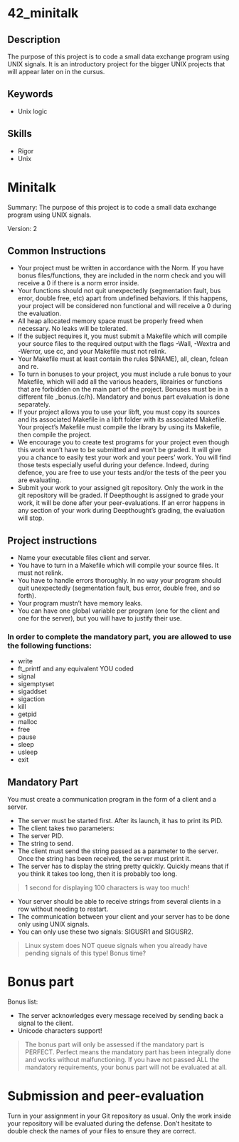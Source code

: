 # 42_minitalk

## Description

The purpose of this project is to code a small data exchange program using UNIX signals. It is an introductory project for the bigger UNIX projects that will appear later on in the cursus.

## Keywords
* Unix logic

## Skills

* Rigor
* Unix

# Minitalk

Summary: The purpose of this project is to code a small data exchange program using UNIX signals.

Version: 2

## Common Instructions
* Your project must be written in accordance with the Norm. If you have bonus files/functions, they are included in the norm check and you will receive a 0 if there is a norm error inside.
* Your functions should not quit unexpectedly (segmentation fault, bus error, double free, etc) apart from undefined behaviors. If this happens, your project will be considered non functional and will receive a 0 during the evaluation.
* All heap allocated memory space must be properly freed when necessary. No leaks will be tolerated.
* If the subject requires it, you must submit a Makefile which will compile your source files to the required output with the flags -Wall, -Wextra and -Werror, use cc, and your Makefile must not relink.
* Your Makefile must at least contain the rules $(NAME), all, clean, fclean and re.
* To turn in bonuses to your project, you must include a rule bonus to your Makefile, which will add all the various headers, librairies or functions that are forbidden on the main part of the project. Bonuses must be in a different file _bonus.{c/h}. Mandatory and bonus part evaluation is done separately.
* If your project allows you to use your libft, you must copy its sources and its associated Makefile in a libft folder with its associated Makefile. Your project’s Makefile must compile the library by using its Makefile, then compile the project.
* We encourage you to create test programs for your project even though this work won’t have to be submitted and won’t be graded. It will give you a chance to easily test your work and your peers’ work. You will find those tests especially useful during your defence. Indeed, during defence, you are free to use your tests and/or the tests of the peer you are evaluating.
* Submit your work to your assigned git repository. Only the work in the git repository will be graded. If Deepthought is assigned to grade your work, it will be done after your peer-evaluations. If an error happens in any section of your work during Deepthought’s grading, the evaluation will stop.


## Project instructions

* Name your executable files client and server.
* You have to turn in a Makefile which will compile your source files. It must not relink.
* You have to handle errors thoroughly. In no way your program should quit unexpectedly (segmentation fault, bus error, double free, and so forth).
* Your program mustn’t have memory leaks.
* You can have one global variable per program (one for the client and one for the server), but you will have to justify their use.

### In order to complete the mandatory part, you are allowed to use the following functions:

* write
* ft_printf and any equivalent YOU coded
* signal
* sigemptyset
* sigaddset
* sigaction
* kill
* getpid
* malloc
* free
* pause
* sleep
* usleep
* exit

## Mandatory Part
You must create a communication program in the form of a client and a server.
* The server must be started first. After its launch, it has to print its PID.
* The client takes two parameters:
* The server PID.
* The string to send.
* The client must send the string passed as a parameter to the server. Once the string has been received, the server must print it.
* The server has to display the string pretty quickly. Quickly means that if you think it takes too long, then it is probably too long.

> 1 second for displaying 100 characters is way too much!

* Your server should be able to receive strings from several clients in a row without needing to restart.
* The communication between your client and your server has to be done only using UNIX signals.
* You can only use these two signals: SIGUSR1 and SIGUSR2.

> Linux system does NOT queue signals when you already have pending signals of this type! Bonus time?

# Bonus part
Bonus list:
* The server acknowledges every message received by sending back a signal to the client.
* Unicode characters support!

> The bonus part will only be assessed if the mandatory part is PERFECT. Perfect means the mandatory part has been integrally done and works without malfunctioning. If you have not passed ALL the mandatory requirements, your bonus part will not be evaluated at all.

# Submission and peer-evaluation
Turn in your assignment in your Git repository as usual. Only the work inside your repository will be evaluated during the defense. Don’t hesitate to double check the names of your files to ensure they are correct.
